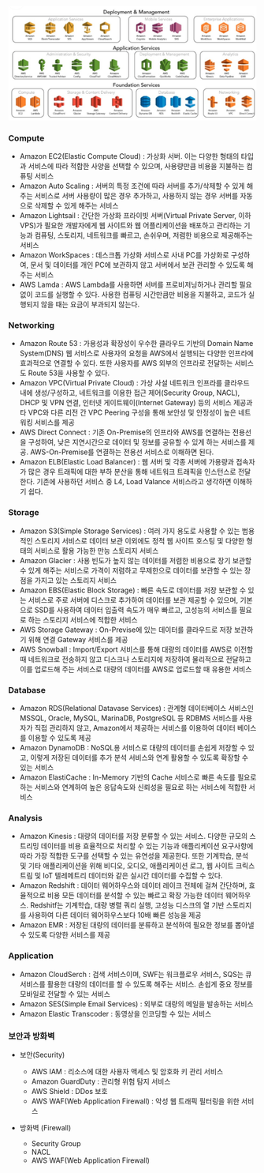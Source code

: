 ![image-20220420042703681](../images/image-20220420042703681.png)

### Compute

- Amazon EC2(Elastic Compute Cloud) : 가상화 서버. 이는 다양한 형태의 타입과 서비스에 따라 적합한 사양을 선택할 수 있으며, 사용량만큼 비용을 지불하는 컴퓨팅 서비스
- Amazon Auto Scaling : 서버의 특정 조건에 따라 서버를 추가/삭제할 수 있게 해주는 서비스로 서버 사용량이 많은 경우 추가하고, 사용하지 않는 경우 서버를 자동으로 삭제할 수 있게 해주는 서비스
- Amazon Lightsail : 간단한 가상화 프라이빗 서버(Virtual Private Server, 이하 VPS)가 필요한 개발자에게 웹 사이트와 웹 어플리케이션을 배포하고 관리하는 기능과 컴퓨팅, 스토리지, 네트워크를 빠르고, 손쉬우며, 저렴한 비용으로 제공해주는 서비스
- Amazon WorkSpaces : 데스크톱 가상화 서비스로 사내 PC를 가상화로 구성하여, 문서 및 데이터를 개인 PC에 보관하지 않고 서버에서 보관 관리할 수 있도록 해주는 서비스
- AWS Lamda : AWS Lambda를 사용하면 서버를 프로비저닝하거나 관리할 필요 없이 코드를 실행할 수 있다. 사용한 컴퓨팅 시간만큼만 비용을 지불하고, 코드가 실행되지 않을 때는 요금이 부과되지 않는다.



### Networking

- Amazon Route 53 : 가용성과 확장성이 우수한 클라우드 기반의 Domain Name System(DNS) 웹 서비스로 사용자의 요청을 AWS에서 실행되는 다양한 인프라에 효과적으로 연결할 수 있다. 또한 사용자를 AWS 외부의 인프라로 전달하는 서비스도 Route 53을 사용할 수 있다.
- Amazon VPC(Virtual Private Cloud) : 가상 사설 네트워크 인프라를 클라우드 내에 생성/구성하고, 네트워크를 이용한 접근 제어(Security Group, NACL), DHCP 및 VPN 연결, 인터넷 게이트웨이(Internet Gateway) 등의 서비스 제공과 타 VPC와 다른 리전 간 VPC Peering 구성을 통해 보안성 및 안정성이 높은 네트워킹 서비스를 제공
- AWS Direct Connect : 기존 On-Premise의 인프라와 AWS를 연결하는 전용선을 구성하여, 낮은 지연시간으로 데이터 및 정보를 공유할 수 있게 하는 서비스를 제공. AWS-On-Premise를 연결하는 전용선 서비스로 이해하면 된다. 
- Amazon ELB(Elastic Load Balancer) : 웹 서버 및 각종 서버에 가용량과 접속자가 많은 경우 트래픽에 대한 부하 분산을 통해 네트워크 트래픽을 인스턴스로 전달한다. 기존에 사용하던 서비스 중 L4, Load Valance 서비스라고 생각하면 이해하기 쉽다.



### Storage

- Amazon S3(Simple Storage Services) : 여러 가지 용도로 사용할 수 있는 범용적인 스토리지 서비스로 데이터 보관 이외에도 정적 웹 사이트 호스팅 및 다양한 형태의 서비스로 활용 가능한 만능 스토리지 서비스
- Amazon Glacier : 사용 빈도가 높지 않는 데이터를 저렴한 비용으로 장기 보관할 수 있게 해주는 서비스로 가격이 저렴하고 무제한으로 데이터를 보관할 수 있는 장점을 가지고 있는 스토리지 서비스
- Amazon EBS(Elastic Block Storage) : 빠른 속도로 데이터를 저장 보관할 수 있는 서비스로 주로 서버에 디스크로 추가하여 데이터를 보관 제공할 수 있으며, 기본으로 SSD를 사용하여 데이터 입출력 속도가 매우 빠르고, 고성능의 서비스를 필요로 하는 스토리지 서비스에 적합한 서비스
- AWS Storage Gateway : On-Previse에 있는 데이터를 클라우드로 저장 보관하기 위해 연결 Gateway 서비스를 제공
- AWS Snowball : Import/Export 서비스를 통해 대량의 데이터를 AWS로 이전할 때 네트워크로 전송하지 않고 디스크나 스토리지에 저장하여 물리적으로 전달하고 이를 업로드해 주는 서비스로 대량의 데이터를 AWS로 업로드할 때 유용한 서비스



### Database

- Amazon RDS(Relational Datavase Services) : 관계형 데이터베이스 서비스인 MSSQL, Oracle, MySQL, MarinaDB, PostgreSQL 등 RDBMS 서비스를 사용자가 직접 관리하지 않고, Amazon에서 제공하는 서비스를 이용하여 데이터 베이스를 이용할 수 있도록 제공
- Amazon DynamoDB : NoSQL용 서비스로 대량의 데이터를 손쉽게 저장할 수 있고, 이렇게 저장된 데이터를 추가 분석 서비스와 연계 활용할 수 있도록 확장할 수 있는 서비스
- Amazon ElastiCache : In-Memory 기반의 Cache 서비스로 빠른 속도를 필요로 하는 서비스와 연계하여 높은 응답속도와 신뢰성을 필요로 하는 서비스에 적합한 서비스



### Analysis

- Amazon Kinesis : 대량의 데이터를 저장 분류할 수 있는 서비스. 다양한 규모의 스트리밍 데이터를 비용 효율적으로 처리할 수 있는 기능과 애플리케이션 요구사항에 따라 가장 적합한 도구를 선택할 수 있는 유연성을 제공한다. 또한 기계학습, 분석 및 기타 애플리케이션을 위해 비디오, 오디오, 애플리케이션 로그, 웹 사이트 크릭스트림 및 IoT 텔레메트리 데이터와 같은 실시간 데이터를 수집할 수 있다.
- Amazon Redshift : 데이터 웨어하우스와 데이터 레이크 전체에 걸쳐 간단하며, 효율적으로 비용 모든 데이터를 분석할 수 있는 빠르고 확장 가능한 데이터 웨어하우스. Redshitf는 기계학습, 대량 병렬 쿼리 실행, 고성능 디스크의 열 기반 스토리지를 사용하여 다른 데이터 웨어하우스보다 10배 빠른 성능을 제공
- Amazon EMR : 저장된 대량의 데이터를 분류하고 분석하여 필요한 정보를 뽑아낼 수 있도록 다양한 서비스를 제공



### Application

- Amazon CloudSerch : 검색 서비스이며, SWF는 워크플로우 서비스, SQS는 큐서비스를 활용한 대량의 데이터를 할 수 있도록 해주는 서비스. 손쉽게 중요 정보를 모바일로 전달할 수 있는 서비스
- Amazon SES(Simple Email Services) : 외부로 대량의 메일을 발송하는 서비스 
- Amazon Elastic Transcoder : 동영상을 인코딩할 수 있는 서비스



### 보안과 방화벽

- 보안(Security)
	- AWS IAM : 리소스에 대한 사용자 액세스 및 암호화 키 관리 서비스
	- Amazon GuardDuty : 관리형 위험 탐지 서비스
	- AWS Shield : DDos 보호
	- AWS WAF(Web Application Firewall) : 악성 웹 트래픽 필터링을 위한 서비스

- 방화벽 (Firewall)
	- Security Group
	- NACL
	- AWS WAF(Web Application Firewall)